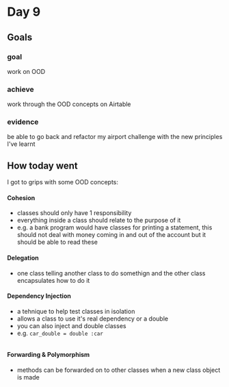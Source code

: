 # Day 9
## Goals 
### goal 
work on OOD
### achieve 
work through the OOD concepts on Airtable
### evidence 
be able to go back and refactor my airport challenge with the new principles I've learnt

## How today went
I got to grips with some OOD concepts:
#### Cohesion
- classes should only have 1 responsibility
- everything inside a class should relate to the purpose of it
- e.g. a bank program would have classes for printing a statement, this should not deal with money coming in and out of the account but it should be able to read these
#### Delegation
- one class telling another class to do somethign and the other class encapsulates how to do it
#### Dependency Injection
- a tehnique to help test classes in isolation
- allows a class to use it's real dependency or a double
- you can also inject and double classes
- e.g. 
``` car_double = double :car ```
  ``` car_class_double = double :car_class, new: card_double
  ```
#### Forwarding & Polymorphism
- methods can be forwarded on to other classes when a new class object is made  

